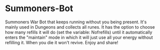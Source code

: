 # Summoners-Bot
Summoners War Bot that keeps running without you being present. It's mainly used in Dungeons and collects all runes. It has the option to choose how many refills it will do (set the variable: Nofrefills) until it automatically enters the "maintain" mode in which it will just use all your energy without refilling it. When you die it won't revive. Enjoy and share!
